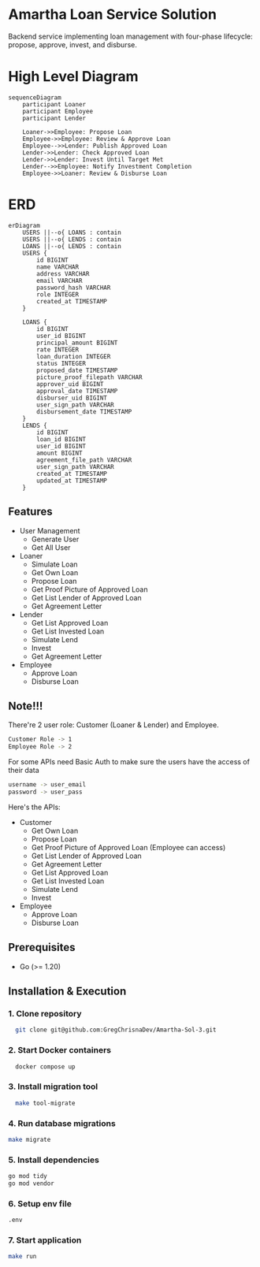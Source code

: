 # Amartha Loan Service Solution

Backend service implementing loan management with four-phase lifecycle: propose, approve, invest, and disburse.

# High Level Diagram
```mermaid
sequenceDiagram
    participant Loaner
    participant Employee
    participant Lender

    Loaner->>Employee: Propose Loan
    Employee->>Employee: Review & Approve Loan
    Employee-->>Lender: Publish Approved Loan
    Lender->>Lender: Check Approved Loan
    Lender->>Lender: Invest Until Target Met
    Lender-->>Employee: Notify Investment Completion
    Employee->>Loaner: Review & Disburse Loan
```

# ERD
```mermaid
erDiagram
    USERS ||--o{ LOANS : contain
    USERS ||--o{ LENDS : contain
    LOANS ||--o{ LENDS : contain
    USERS {
        id BIGINT
        name VARCHAR
        address VARCHAR
        email VARCHAR 
        password_hash VARCHAR 
        role INTEGER 
        created_at TIMESTAMP 
    }
    
    LOANS {
        id BIGINT
        user_id BIGINT
        principal_amount BIGINT
        rate INTEGER 
        loan_duration INTEGER 
        status INTEGER 
        proposed_date TIMESTAMP 
        picture_proof_filepath VARCHAR 
        approver_uid BIGINT 
        approval_date TIMESTAMP 
        disburser_uid BIGINT 
        user_sign_path VARCHAR 
        disbursement_date TIMESTAMP 
    }
    LENDS {
        id BIGINT
        loan_id BIGINT
        user_id BIGINT
        amount BIGINT 
        agreement_file_path VARCHAR 
        user_sign_path VARCHAR 
        created_at TIMESTAMP 
        updated_at TIMESTAMP 
    }
```

## Features
  - User Management
    - Generate User
    - Get All User
  - Loaner
    - Simulate Loan
    - Get Own Loan
    - Propose Loan
    - Get Proof Picture of Approved Loan
    - Get List Lender of Approved Loan
    - Get Agreement Letter
  - Lender
    - Get List Approved Loan
    - Get List Invested Loan
    - Simulate Lend
    - Invest
    - Get Agreement Letter
  - Employee
    - Approve Loan
    - Disburse Loan
   
## Note!!!
There're 2 user role: Customer (Loaner & Lender) and Employee.

```bash
Customer Role -> 1
Employee Role -> 2
```


For some APIs need Basic Auth to make sure the users have the access of their data
```bash
username -> user_email 
password -> user_pass
```

Here's the APIs:
  - Customer
    - Get Own Loan
    - Propose Loan
    - Get Proof Picture of Approved Loan (Employee can access)
    - Get List Lender of Approved Loan
    - Get Agreement Letter
    - Get List Approved Loan
    - Get List Invested Loan
    - Simulate Lend
    - Invest
  - Employee
    - Approve Loan
    - Disburse Loan

## Prerequisites
- Go (>= 1.20)

## Installation & Execution

### 1. Clone repository
```bash
  git clone git@github.com:GregChrisnaDev/Amartha-Sol-3.git
```

### 2. Start Docker containers
```bash
  docker compose up
```

### 3. Install migration tool
```bash
  make tool-migrate
```


### 4. Run database migrations
```bash
make migrate
```

### 5. Install dependencies
```bash
go mod tidy
go mod vendor
```

### 6. Setup env file
```bash
.env
```

### 7. Start application
```bash
make run
```

